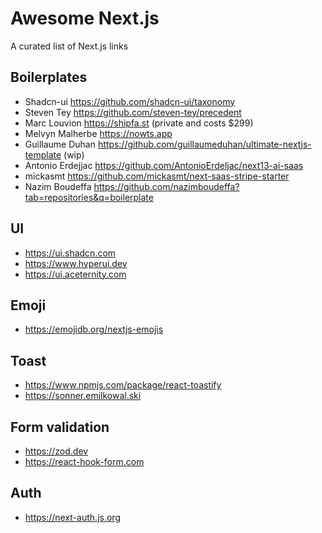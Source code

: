 # Awesome Next.js

A curated list of Next.js links

## Boilerplates

* Shadcn-ui https://github.com/shadcn-ui/taxonomy
* Steven Tey https://github.com/steven-tey/precedent
* Marc Louvion https://shipfa.st (private and costs $299)
* Melvyn Malherbe https://nowts.app
* Guillaume Duhan https://github.com/guillaumeduhan/ultimate-nextjs-template (wip)
* Antonio Erdejjac https://github.com/AntonioErdeljac/next13-ai-saas
* mickasmt https://github.com/mickasmt/next-saas-stripe-starter
* Nazim Boudeffa https://github.com/nazimboudeffa?tab=repositories&q=boilerplate

## UI

- https://ui.shadcn.com
- https://www.hyperui.dev
- https://ui.aceternity.com

## Emoji

- https://emojidb.org/nextjs-emojis

## Toast

- https://www.npmjs.com/package/react-toastify
- https://sonner.emilkowal.ski

## Form validation

- https://zod.dev
- https://react-hook-form.com

## Auth

- https://next-auth.js.org
